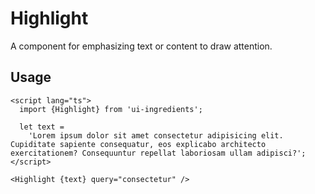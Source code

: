 # Highlight

A component for emphasizing text or content to draw attention.

## Usage

```svelte
<script lang="ts">
  import {Highlight} from 'ui-ingredients';

  let text =
    'Lorem ipsum dolor sit amet consectetur adipisicing elit. Cupiditate sapiente consequatur, eos explicabo architecto exercitationem? Consequuntur repellat laboriosam ullam adipisci?';
</script>

<Highlight {text} query="consectetur" />
```
